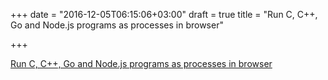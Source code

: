 +++
date = "2016-12-05T06:15:06+03:00"
draft = true
title = "Run C, C++, Go and Node.js programs as processes in browser"

+++

<p><a href="https://browsix.org">Run C, C++, Go and Node.js programs as processes in browser</a></p>
